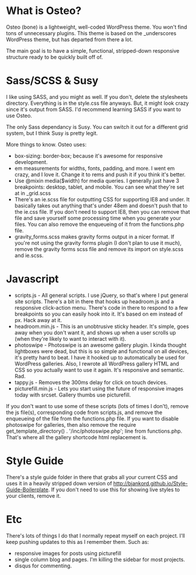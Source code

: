 What is Osteo?
============================

Osteo (bone) is a lightweight, well-coded WordPress theme. You won't find tons of unnecessary plugins. This theme is based on the _underscores WordPress theme, but has departed from there a lot.

The main goal is to have a simple, functional, stripped-down responsive structure ready to be quickly built off of.


Sass/SCSS & Susy
==========================
I like using SASS, and you might as well. If you don't, delete the stylesheets directory. Everything is in the style.css file anyways. But, it might look crazy since it's output from SASS. I'd recommend learning SASS if you want to use Osteo.

The only Sass dependancy is Susy. You can switch it out for a different grid system, but I think Susy is pretty legit.

More things to know. Osteo uses:

- box-sizing: border-box; because it's awesome for responsive development.
- em measurements for widths, fonts, padding, and more. I went em crazy, and I love it. Change it to rems and push it if you think it's better.
- Use @mixin media($width) for media queries. I generally just have 3 breakpoints: desktop, tablet, and mobile. You can see what they're set at in _grid.scss
- There's an ie.scss file for outputting CSS for supporting IE8 and under. It basically takes out anything that's under 48em and doesn't push that to the ie.css file. If you don't need to support IE8, then you can remove that file and save yourself some processing time when you generate your files. You can also remove the enqueueing of it from the functions.php file.
- gravity_forms.scss makes gravity forms output in a nicer format. If you're not using the gravity forms plugin (I don't plan to use it much), remove the gravity forms scss file and remove its import on style.scss and ie.scss.



Javascript
===========================

- scripts.js - All general scripts. I use jQuery, so that's where I put general site scripts. There's a bit in there that hooks up headroom.js and a responsive click-action menu. There's code in there to respond to a few breakpoints so you can easily hook into it. It's based on em instead of px. Hack away at it.
- headroom.min.js - This is an unobtrusive sticky header. It's simple, goes away when you don't want it, and shows up when a user scrolls up (when they're likely to want to interact with it).
- photoswipe - Photoswipe is an awesome gallery plugin. I kinda thought lightboxes were dead, but this is so simple and functional on all devices, it's pretty hard to beat. I have it hooked up to automatically be used for WordPress galleries. Also, I rewrote all WordPress gallery HTML and CSS so you actually want to use it again. It's responsive and semantic. Rad.
- tappy.js - Removes the 300ms delay for click on touch devices.
- picturefill.min.js - Lets you start using the future of responsive images today with srcset. Gallery thumbs use picturefill.

If you don't want to use some of these scripts (lots of times I don't), remove the js file(s), corresponding code from scripts.js, and remove the enqueueing of the file from the functions.php file. If you want to disable photoswipe for galleries, then also remove the require get_template_directory() . '/inc/photoswipe.php'; line from functions.php. That's where all the gallery shortcode html replacement is.


Style Guide
======================

There's a style guide folder in there that grabs all your current CSS and uses it in a heavily stripped down version of http://bjankord.github.io/Style-Guide-Boilerplate. If you don't need to use this for showing live styles to your clients, remove it.


Etc
======================

There's lots of things I do that I normally repeat myself on each project. I'll keep pushing updates to this as I remember them. Such as:

- responsive images for posts using picturefill
- single column blog and pages. I'm killing the sidebar for most projects.
- disqus for commenting.












